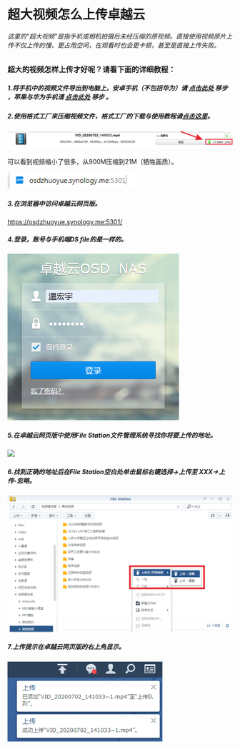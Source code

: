 # 超大视频怎么上传卓越云

###### 这里的“超大视频”是指手机或相机拍摄后未经压缩的原视频。直接使用视频原片上传不仅上传的慢、更占用空间，在观看时也会更卡顿，甚至是直接上传失败。

### 超大的视频怎样上传才好呢？请看下面的详细教程：

##### 1.将手机中的视频文件导出到电脑上，安卓手机（不包括华为）请 [点击此处](/docs/docs/docs_md/如何将手机的视频有线传输到电脑上（安卓手机）/如何将手机的视频有线传输到电脑上（安卓手机）.md) 移步 ，苹果与华为手机请 [点击此处](/docs/docs_md/跨平台文件传输工具——快牙使用教程/跨平台文件传输工具——快牙使用教程.md) 移步 。

##### 2.使用格式工厂来压缩视频文件，格式工厂的下载与使用教程请[点击这里](/docs_md/怎么压缩视频？（格式工厂使用教程）/怎么压缩视频？（格式工厂使用教程）.md)。

![](pic/01.png)

可以看到视频缩小了很多，从900M压缩到21M（牺牲画质）。

![](pic/02.png)

##### 3.在浏览器中访问卓越云网页版。

https://osdzhuoyue.synology.me:5301/

##### 4.登录，账号与手机端DS file的是一样的。

![](pic/03.png)

##### 5.在卓越云网页版中使用File Station文件管理系统寻找你将要上传的地址。

![](pic/04.png)

##### 6.找到正确的地址后在File Station空白处单击鼠标右键选择→上传至 XXX→上传-忽略。

![](pic/05.png)

##### 7.上传提示在卓越云网页版的右上角显示。

![](pic/06.png)



